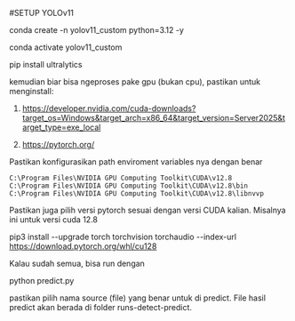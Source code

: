 #SETUP YOLOv11

conda create -n yolov11_custom python=3.12 -y

conda activate yolov11_custom

pip install ultralytics

kemudian biar bisa ngeproses pake gpu (bukan cpu), pastikan untuk menginstall:

1. https://developer.nvidia.com/cuda-downloads?target_os=Windows&target_arch=x86_64&target_version=Server2025&target_type=exe_local

2. https://pytorch.org/

Pastikan konfigurasikan path enviroment variables nya dengan benar

```
C:\Program Files\NVIDIA GPU Computing Toolkit\CUDA\v12.8
C:\Program Files\NVIDIA GPU Computing Toolkit\CUDA\v12.8\bin
C:\Program Files\NVIDIA GPU Computing Toolkit\CUDA\v12.8\libnvvp
```

Pastikan juga pilih versi pytorch sesuai dengan versi CUDA kalian. Misalnya ini untuk versi cuda 12.8

pip3 install --upgrade torch torchvision torchaudio --index-url https://download.pytorch.org/whl/cu128

Kalau sudah semua, bisa run dengan

python predict.py

pastikan pilih nama source (file) yang benar untuk di predict. File hasil predict akan berada di folder runs-detect-predict.